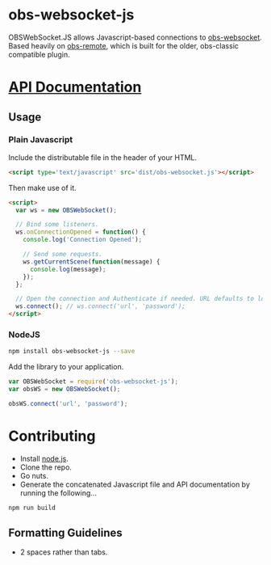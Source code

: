 # obs-websocket-js
OBSWebSocket.JS allows Javascript-based connections to [obs-websocket](https://github.com/Palakis/obs-websocket).  
Based heavily on [obs-remote](https://github.com/nodecg/obs-remote-js), which is built for the older, obs-classic compatible plugin.

# [API Documentation](dist/documentation.md)

## Usage

### Plain Javascript
Include the distributable file in the header of your HTML.
```html
<script type='text/javascript' src='dist/obs-websocket.js'></script>
```

Then make use of it.
```html
<script>
  var ws = new OBSWebSocket();

  // Bind some listeners.
  ws.onConnectionOpened = function() {
    console.log('Connection Opened');

    // Send some requests.
    ws.getCurrentScene(function(message) {
      console.log(message);
    });
  };

  // Open the connection and Authenticate if needed. URL defaults to localhost:4444
  ws.connect(); // ws.connect('url', 'password');
</script>
```


### NodeJS
```sh
npm install obs-websocket-js --save
```

Add the library to your application.
```js
var OBSWebSocket = require('obs-websocket-js');
var obsWS = new OBSWebSocket();

obsWS.connect('url', 'password');
```

# Contributing
- Install [node.js](http://nodejs.org).
- Clone the repo.
- Go nuts.
- Generate the concatenated Javascript file and API documentation by running the following...
```sh
npm run build
```

## Formatting Guidelines
- 2 spaces rather than tabs.
